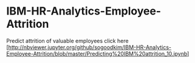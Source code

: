 # IBM-HR-Analytics-Employee-Attrition
Predict attrition of valuable employees
click here [http://nbviewer.jupyter.org/github/sogoodkim/IBM-HR-Analytics-Employee-Attrition/blob/master/Predicting%20IBM%20attrition_10.ipynb]
